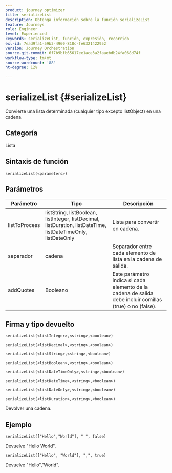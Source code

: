 ```yaml
---
product: journey optimizer
title: serializeList
description: Obtenga información sobre la función serializeList
feature: Journeys
role: Engineer
level: Experienced
keywords: serializeList, función, expresión, recorrido
exl-id: 7ead9fa1-59b3-4960-818c-fe6321422952
version: Journey Orchestration
source-git-commit: 6f7b9bfb65617ee1ace3a2faaebdb24fa068d74f
workflow-type: tm+mt
source-wordcount: '88'
ht-degree: 12%

---
```


# serializeList {#serializeList}

Convierte una lista determinada (cualquier tipo excepto listObject) en una cadena.

## Categoría

Lista

## Sintaxis de función

`serializeList(<parameters>)`

## Parámetros

| Parámetro | Tipo | Descripción |
|-----------|------------------|------------------|
| listToProcess | listString, listBoolean, listInteger, listDecimal, listDuration, listDateTime, listDateTimeOnly, listDateOnly | Lista para convertir en cadena. |
| separador | cadena | Separador entre cada elemento de lista en la cadena de salida. |
| addQuotes | Booleano | Este parámetro indica si cada elemento de la cadena de salida debe incluir comillas (true) o no (false). |

## Firma y tipo devuelto

`serializeList(<listInteger>,<string>,<boolean>)`

`serializeList(<listDecimal>,<string>,<boolean>)`

`serializeList(<listString>,<string>,<boolean>)`

`serializeList(<listBoolean>,<string>,<boolean>)`

`serializeList(<listDateTimeOnly>,<string>,<boolean>)`

`serializeList(<listDateTime>,<string>,<boolean>)`

`serializeList(<listDateOnly>,<string>,<boolean>)`

`serializeList(<listDuration>,<string>,<boolean>)`

Devolver una cadena.

## Ejemplo

`serializeList(["Hello","World"], " ", false)`

Devuelve &quot;Hello World&quot;.

`serializeList(["Hello", "World"], ",", true)`

Devuelve &quot;Hello&quot;,&quot;World&quot;.
